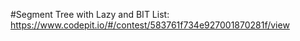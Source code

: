 #Segment Tree with Lazy and BIT
List: https://www.codepit.io/#/contest/583761f734e927001870281f/view
